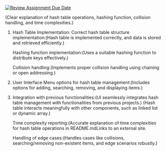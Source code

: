 [![Review Assignment Due Date](https://classroom.github.com/assets/deadline-readme-button-22041afd0340ce965d47ae6ef1cefeee28c7c493a6346c4f15d667ab976d596c.svg)](https://classroom.github.com/a/_4jGZuxO)

(Clear explanation of hash table operations, hashing function, collision handling, and time complexities.)


1. Hash Table Implementation:
   Correct hash table structure implementation:(Hash table is implemented correctly, and data is stored and retrieved efficiently.)

   Hashing function implementation:(Uses a suitable hashing function to distribute keys effectively.)

   Collision handling:(Implements proper collision handling using chaining or open addressing.)

2. User Interface
   Menu options for hash table management:(Includes options for adding, searching, removing, and displaying items.)

3. Integration with previous functionalities:(UI seamlessly integrates hash table management with functionalities from previous projects.)
                                             (Hash table interacts meaningfully with other components, such as linked list or dynamic array.)

   Time complexity reporting:(Accurate explanation of time complexities for hash table operations in README.mdLinks to an external site.


   Handling of edge cases:(Handles cases like collisions, searching/removing non-existent items, and edge scenarios robustly.)

